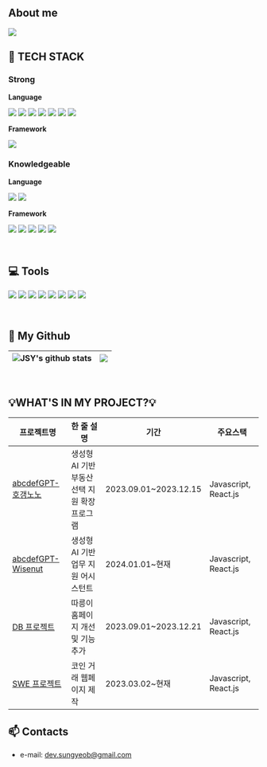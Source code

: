 ## About me
<img src="https://capsule-render.vercel.app/api?type=waving&color=gradient&customColorList=7&height=300&section=header&desc=👋🏻Hello%20World!&nbsp;&descSize=40&descAlignY=25&text=JSY's%20GitHub&fontSize=90&fontColor=ffffff&animation=fadeIn" />
<!-- badge github : https://github.com/Envoy-VC/awesome-badges -->
<h2 align="left">🔨 TECH STACK</h2>
<h3 align="left">Strong</h3>

**Language**

<p align="left">
  <img src="https://img.shields.io/badge/JavaScript-F7DF1E?style=flat&logo=JavaScript&logoColor=white"/>
  <img src="https://img.shields.io/badge/HTML5-E34F26?style=flat&logo=HTML5&logoColor=white"/>
  <img src="https://img.shields.io/badge/CSS3-1572B6?style=flat&logo=CSS3&logoColor=white"/>
  <img src="https://img.shields.io/badge/MySQL-4479A1?style=flat&logo=MySQL&logoColor=white"/>
  <img src="https://img.shields.io/badge/C-A8B9CC?style=flat&logo=C&logoColor=white"/>
  <img src="https://img.shields.io/badge/c++-00599C?style=flat&logo=c%2B%2B&logoColor=white"/>
  <img src="https://img.shields.io/badge/Python-3776AB?style=flat&logo=python&logoColor=white"/>
</p>  

**Framework**

<p align="left">
  <img src="https://img.shields.io/badge/React.js-61DAFB?style=flat&logo=React&logoColor=white"/>
</p>  

<h3 align="left">Knowledgeable</h3>

**Language**

<p align="left">
  <img src="https://img.shields.io/badge/kotlin-%237F52FF.svg?style=flat&logo=kotlin&logoColor=white"/>
  <img src="https://img.shields.io/badge/java-%23ED8B00.svg?style=flat&logo=openjdk&logoColor=white"/>
</p>  

**Framework**

<p align="left">
  <img src="https://img.shields.io/badge/Next.js-000?logo=nextdotjs&logoColor=fff&style=flat"/>
  <img src="https://img.shields.io/badge/Vue.js-35495E?style=flat&logo=vue.js&logoColor=4FC08D"/>
  <img src="https://img.shields.io/badge/Spring-6DB33F?style=flat&logo=spring&logoColor=white"/>
  <img src="https://img.shields.io/badge/Node.js-43853D?style=flat&logo=node.js&logoColor=white"/>
  <img src="https://img.shields.io/badge/Express.js-404D59?style=flat"/>
</p>  

<br/>

<h2 align="left">💻 Tools</h2>
<p>
  <img src="https://img.shields.io/badge/GIT-E44C30?style=flat&logo=git&logoColor=white"/>
  <img src="https://img.shields.io/badge/Github-000000?style=flat&logo=Github&logoColor=white"/>
  <img src="https://img.shields.io/badge/Gitlab-F05032?style=flat&logo=Gitlab&logoColor=white"/>
  <img src="https://img.shields.io/badge/Fork-42C2F2?style=flat&logo=git-fork&logoColor=white"/>
  <img src="https://img.shields.io/badge/Figma-F24E1E?style=flat&logo=Figma&logoColor=white"/>
  <img src="https://img.shields.io/badge/Notion-ffffff?style=flat&logo=Notion&logoColor=black"/>
  <img src="https://img.shields.io/badge/Microsoft_Teams-6264A7?style=flat&logo=microsoft-teams&logoColor=white"/>
  <img src="https://img.shields.io/badge/Postman-FF6C37?style=flat&logo=Postman&logoColor=white"/>
</p>
<br/>
<h2 align="left">💾 My Github</h2>

| <a><img align="center" src="https://github-readme-stats.vercel.app/api?username=JungSungYeob&show_icons=true&theme=dracula&rank_icon=github" alt="JSY's github stats" /></a> | <a><img align="center" src="https://github-readme-stats.vercel.app/api/top-langs/?username=JungSungYeob&layout=compact&theme=dracula" /></a> |
| ------------- | ------------- |


<br>
<h2 align="left">💡WHAT'S IN MY PROJECT?💡</h2>
<table>
  <thead>
    <tr>
      <th>프로젝트명</th>
      <th>한 줄 설명</th>
      <th>기간</th>
      <th>주요스택</th>
    </tr>
  </thead>
  <tbody>
    <tr>
      <td><a href="https://github.com/abcdefGPT-chambit/hogangnono-chrome-extension.git">abcdefGPT-호갱노노</a></td>
      <td>생성형 AI 기반 부동산 선택 지원 확장프로그램</td>
      <td>2023.09.01~2023.12.15</td>
      <td>Javascript, React.js</td>
    </tr>
    <tr>
      <td><a href="https://github.com/abcdefGPT/abcdefGPT-FE.git">abcdefGPT-Wisenut</a></td>
      <td>생성형 AI 기반 업무 지원 어시스턴트</td>
      <td>2024.01.01~현재</td>
      <td>Javascript, React.js</td>
    </tr>
    <tr>
      <td><a href="https://github.com/Database-5-Project-2023/Client.git">DB 프로젝트</a></td>
      <td>따릉이 홈페이지 개선 및 기능 추가</td>
      <td>2023.09.01~2023.12.21</td>
      <td>Javascript, React.js</td>
    </tr>
    <tr>
      <td><a href="https://github.com/JungSungYeob/SWE-project.git">SWE 프로젝트</a></td>
      <td>코인 거래 웹페이지 제작</td>
      <td>2023.03.02~현재</td>
      <td>Javascript, React.js</td>
    </tr>
  </tbody>
</table>


<!--
<h2 align="left">💻 My Online Judge</h2>

![Solved.ac Profile](http://mazassumnida.wtf/api/v2/generate_badge?boj=sung87331)]
-->

## :mailbox: Contacts
- e-mail: dev.sungyeob@gmail.com

